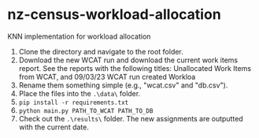 # nz-census-workload-allocation
KNN implementation for workload allocation

1. Clone the directory and navigate to the root folder.
2. Download the new WCAT run and download the current work items report. See the reports with the following titles: Unallocated Work Items from WCAT, and 09/03/23 WCAT run created Workloa
3. Rename them something simple (e.g., "wcat.csv" and "db.csv"). 
4. Place the files into the `.\data\` folder.
5. `pip install -r requirements.txt`
6. `python main.py PATH_TO_WCAT PATH_TO_DB`
7. Check out the `.\results\` folder. The new assignments are outputted with the current date.
